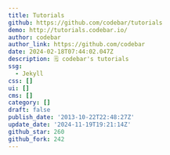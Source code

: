```yaml
---
title: Tutorials
github: https://github.com/codebar/tutorials
demo: http://tutorials.codebar.io/
author: codebar
author_link: https://github.com/codebar
date: 2024-02-18T07:44:02.047Z
description: 🗒 codebar's tutorials
ssg:
  - Jekyll
css: []
ui: []
cms: []
category: []
draft: false
publish_date: '2013-10-22T22:48:27Z'
update_date: '2024-11-19T19:21:14Z'
github_star: 260
github_fork: 242
---
```

